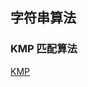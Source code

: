 ## 字符串算法

### KMP 匹配算法

[KMP](http://www.ruanyifeng.com/blog/2013/05/Knuth%E2%80%93Morris%E2%80%93Pratt_algorithm.html)